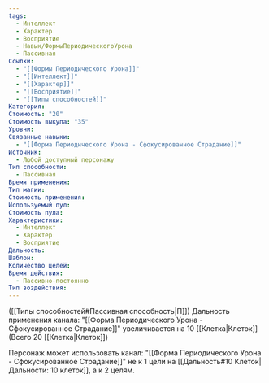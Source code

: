 ```yaml
---
tags:
  - Интеллект
  - Характер
  - Восприятие
  - Навык/ФормыПериодическогоУрона
  - Пассивная
Ссылки:
  - "[[Формы Периодического Урона]]"
  - "[[Интеллект]]"
  - "[[Характер]]"
  - "[[Восприятие]]"
  - "[[Типы способностей]]"
Категория: 
Стоимость: "20"
Стоимость выкупа: "35"
Уровни: 
Связанные навыки:
  - "[[Форма Периодического Урона - Сфокусированное Страдание]]"
Источник:
  - Любой доступный персонажу
Тип способности:
  - Пассивная
Время применения: 
Тип магии: 
Стоимость применения: 
Используемый пул: 
Стоимость пула: 
Характеристики:
  - Интеллект
  - Характер
  - Восприятие
Дальность: 
Шаблон: 
Количество целей: 
Время действия:
  - Пассивно-постоянно
Тип воздействия:
---
```

([[Типы способностей#Пассивная способность|П]]) Дальность применения канала: "[[Форма Периодического Урона - Сфокусированное Страдание]]" увеличивается на 10 [[Клетка|Клеток]] (Всего 20 [[Клетка|Клеток]])

Персонаж может использовать канал:  "[[Форма Периодического Урона - Сфокусированное Страдание]]" не к 1 цели на [[Дальность#10 Клеток|Дальности: 10 клеток]], а к 2 целям. 
